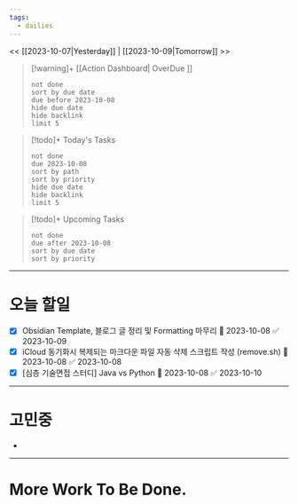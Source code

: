 ```yaml
---
tags:
  - dailies
---
```

<< [[2023-10-07|Yesterday]] | [[2023-10-09|Tomorrow]] >>

> [!warning]+ [[Action Dashboard| OverDue ]]
> ```tasks
> not done
> sort by due date
> due before 2023-10-08
> hide due date
> hide backlink
> limit 5
> ```

> [!todo]+ Today's Tasks
> ```tasks
> not done
> due 2023-10-08
> sort by path
> sort by priority
> hide due date
> hide backlink
> limit 5
> ```

> [!todo]+ Upcoming Tasks
> ```tasks  
> not done  
> due after 2023-10-08
> sort by due date
> sort by priority  

---
# 오늘 할일
- [x] Obsidian Template, 블로그 글 정리 및 Formatting 마무리 📅 2023-10-08 ✅ 2023-10-09
- [x] iCloud 동기화시 복제되는 마크다운 파일 자동 삭제 스크립트 작성 (remove.sh) 📅 2023-10-08 ✅ 2023-10-08
- [x] [심층 기술면접 스터디] Java vs Python 📅 2023-10-08 ✅ 2023-10-10

---

# 고민중
- 

---

# More Work To Be Done.